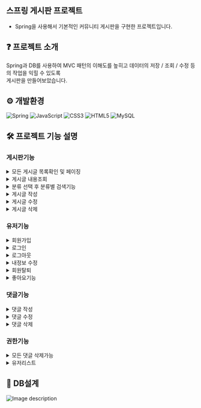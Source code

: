 ## 스프링 게시판 프로젝트
- Spring을 사용해서 기본적인 커뮤니티 게시판을 구현한 프로젝트입니다.

## ❓ 프로젝트 소개
Spring과 DB를 사용하여 MVC 패턴의 이해도를 높히고 데이터의 저장 / 조회 / 수정 등의 작업을 익힐 수 있도록  
게시판을 만들어보았습니다.

## ⚙ 개발환경
![Spring](https://img.shields.io/badge/spring-%236DB33F.svg?style=for-the-badge&logo=spring&logoColor=white)
![JavaScript](https://img.shields.io/badge/javascript-%23323330.svg?style=for-the-badge&logo=javascript&logoColor=%23F7DF1E)
![CSS3](https://img.shields.io/badge/css3-%231572B6.svg?style=for-the-badge&logo=css3&logoColor=white)
![HTML5](https://img.shields.io/badge/html5-%23E34F26.svg?style=for-the-badge&logo=html5&logoColor=white)
![MySQL](https://img.shields.io/badge/mysql-4479A1.svg?style=for-the-badge&logo=mysql&logoColor=white)
 
## 🛠 프로젝트 기능 설명

### 게시판기능

<details>
<summary>모든 게시글 목록확인 및 페이징</summary>

● 모든 게시글을 가져와 한 페이지에 10개의 게시글이 보이도록 페이징 처리를 구현하였습니다.

● 한번에 10페이지까지 나오며 다음버튼을 누르면 10페이지 다음페이지 목록으로 넘어갑니다. (ex 11페이지, 21페이지)  이전버튼을 누르면 전 페이지목록으로 이동합니다 (ex 10페이지, 20페이지 ... ) 

● 첨부파일이있는 게시글에는 첨부파일 표시가 나타나고 제목옆에 댓글 총수를 나타낼 수 있도록 합니다. 

<img src="https://github.com/user-attachments/assets/1631381e-a7f2-4e88-9623-188897239422" alt="image" />
<img src="https://github.com/user-attachments/assets/3328300c-cb9b-4ef1-a93c-39dd6a1f64f2" alt="Image description">

</details>

<details>
● 게시판의 제목을 클릭하면 안의 상세페이지로 들어와 내용을 확인 할 수 있습니다.
<summary>게시글 내용조회</summary>
<img src="https://github.com/user-attachments/assets/ee6ab348-5f2d-4464-99ff-3b8d7dd8fb2a" alt="Image description">

</details>

<details>
● 원하는 항목을 선택해서 검색을 할 수 있도록 분류카테고리와 검색창을 구현하였으며, 검색버튼의 총 검색결과 수를 표현하였습니다.
<summary>분류 선택 후 분류별 검색기능</summary>
<img src="https://github.com/user-attachments/assets/20e96d58-3afc-421c-a22a-161521d568f7" alt="Image description">
<img src="https://github.com/user-attachments/assets/3d173747-af8d-47a2-a719-741f2308e3a1" alt="Image description">

</details>

<details>
<summary>게시글 작성</summary>

● 로그인한 회원만이 작성이 가능하며 로그인을 하지않을 시 로그인창으로 이동합니다.

● 제목과 내용을 입력하고 등록버튼을 누르면 게시판에 글이 추가됩니다.

● 파일첨부가 가능하도록 구현하였습니다.

<img src="https://github.com/user-attachments/assets/c1e37e04-84af-4796-9270-f806b9414fb7" alt="Image description">
<img src="https://github.com/user-attachments/assets/f970e699-7081-45f0-8b8a-0fbef7b8ceef" alt="Image description">
<img src="https://github.com/user-attachments/assets/93287a14-b384-4bcd-9203-1ca8fb1939b0" alt="Image description">

</details>

<details>
<summary>게시글 수정</summary>
● 상세페이지안의 수정버튼을 누르면 수정페이지로 넘어와 제목과 내용, 첨부파일을 수정할 수 있도록 구현하였습니다.
<img src="https://github.com/user-attachments/assets/4dc0c495-38f9-46fc-8a0d-83572d7bd987" alt="Image description">

</details>

<details>
<summary>게시글 삭제</summary>
● 게시글안의 삭제버튼을 누르면 게시글이 삭제될 수 있도록 구현하였습니다.
<img src="https://github.com/user-attachments/assets/e55ceb99-b7df-40d2-ab12-f938c3647245" alt="Image description">
<img src="https://github.com/user-attachments/assets/a310cc8d-0b4f-446d-a902-740b2e9799bd" alt="Image description">
<img src="https://github.com/user-attachments/assets/12baf52a-f9d1-473d-a837-bfa43bbfac6f" alt="Image description">


</details>

### 유저기능
<details>
<summary>회원가입</summary>
● 본인이 사용할 별명, 이메일, 비밀번호를 입력해서 회원가입을 할 수 있도록하고 회원가입이 되면 기본적인 권한(글쓰기 내정보보기 등) 을 줄 수 있도록 구현하였습니다.
<img src="https://github.com/user-attachments/assets/469abbdb-ed1a-40f7-b1dc-b9a1b78f7bb4" alt="Image description">
<img src="https://github.com/user-attachments/assets/06e585cf-3357-4f58-a0e6-d1d15cf312bb" alt="Image description">

</details>

<details>

●  회원가입한 아이디와 비밀번호를 사용해서 로그인이 가능하도록하고 로그인이되면 기본적으로 받은 권한으로 글쓰기와 내정보메뉴를 메뉴바에 나타내도록합니다.

● 메인화면에 본인이 설정한 닉네임이 나타나며 인사문구를 출력합니다.
<summary>로그인</summary>
<img src="https://github.com/user-attachments/assets/c4abd745-abb1-4728-9dd0-12270ed7d842" alt="Image description">
<img src="https://github.com/user-attachments/assets/50d86660-2ab4-4e24-aae5-dbb63bd4d5d2" alt="Image description">

</details>

<details>
<summary>로그아웃</summary>
● 로그아웃 버튼을 누르면 비회원으로 돌아가 권한이 사라져 메뉴가 다시 원래대로 바뀌며 메인화면에 별명이 출력되는것이 사라집니다.
<img src="https://github.com/user-attachments/assets/f80505ed-818a-4df9-8681-ee6c75fe0e1c" alt="Image description">

</details>

<details>
<summary>내정보 수정</summary>
● 내정보 페이지로 넘어가면 나의정보가 출력되도록 카드형식으로 만들어놓았으며,
별명과 비밀번호를 바꿀 수 있도록 해두었고 수정버튼을 누르면 정상적으로 수정되도록 구현하였습니다.
<img src="https://github.com/user-attachments/assets/51c8e625-74fd-474d-9f1f-ca68b2b25674" alt="Image description">

</details>

<details>
<summary>회원탈퇴</summary>
● 내정보페이지에서 회원탈퇴버튼을 누르면 회원탈퇴 완료를 알려주며 로그아웃된 메인페이지로 돌아오도록 구현하였습니다.
<br>
<img src="https://github.com/user-attachments/assets/d4c8be21-cf7f-4af4-8ff4-2ee2e6884283" alt="Image description">
<img src="https://github.com/user-attachments/assets/f80505ed-818a-4df9-8681-ee6c75fe0e1c" alt="Image description">

</details>

<details>

● 회원은 게시글마다 좋아요를 하나씩 누를 수 있으며 좋아요를 누르면 성공알림이 나오며 하트가 채워지고, 좋아요 수가 하나 올라갑니다.

● 다시한번 눌렀을 때 취소 성공알림이 나오며 채워진 하트가 빈 하트로 바뀌고 좋아요 수가 하나 내려가도록 구현하였습니다.
<summary>좋아요기능</summary>
<img src="https://github.com/user-attachments/assets/d4fdf49b-f930-4777-9617-c0d4524ab1ce" alt="Image description">
<img src="https://github.com/user-attachments/assets/315058c0-2b9f-42ba-b8ff-5733244a3404" alt="Image description">
<img src="https://github.com/user-attachments/assets/9bf680ba-669b-40aa-b0de-2b541f7acdca" alt="Image description">
<img src="https://github.com/user-attachments/assets/72c43e9b-535e-4265-8690-0a5530bfc7cb" alt="Image description">
<img src="https://github.com/user-attachments/assets/f41f150d-7022-492a-800b-c8a52dbff8be" alt="Image description">



</details>

### 댓글기능

<details>
<summary>댓글 작성</summary>
● 유저의 별명과 함께 댓글창이 나와있으며 내용을입력하고 등록하면 댓글이 등록되도록 구현하였습니다.
<img src="https://github.com/user-attachments/assets/b2bea2f5-29e5-4021-869f-5b6050005aba" alt="Image description">
<img src="https://github.com/user-attachments/assets/015bc21b-7f76-441d-a3d4-aaedcbb7da9f" alt="Image description">

</details>

<details>
<summary>댓글 수정</summary>

●  수정버튼을 누르면 작성자와 내용이 적혀있는 모달창이나와서 수정이 가능하도록 구현하였습니다.

● 내용을 수정하고 수정버튼을 누르면 정상적으로 댓글내용이 변경됩니다.
<img src="https://github.com/user-attachments/assets/8c108cc9-975e-4897-bc55-ec9cc61353b2" alt="Image description">
<img src="https://github.com/user-attachments/assets/8de6e955-3779-482c-8542-af30ccbd87fe" alt="Image description">
<img src="https://github.com/user-attachments/assets/01b37a86-a3c1-4409-bda3-877cb05b5d03" alt="Image description">

</details>

<details>
<summary>댓글 삭제</summary>
● 삭제버튼을 누르면 성공알림이 나오면서 댓글에서 삭제되도록 구현하였습니다.
<img src="https://github.com/user-attachments/assets/66177971-3ded-453a-8f43-377e9846e2f9" alt="Image description">
<img src="https://github.com/user-attachments/assets/581f61fa-3c6c-4b1f-b1e3-d76a5fbf6343" alt="Image description">


</details>

### 권한기능
<details>
<summary>모든 댓글 삭제가능</summary>
● 권한이 ADMIN인 계정으로 로그인하면 댓글 삭제 / 수정 버튼이 본인 댓글이 아니더라도 모두 보이도록 구현하였습니다.
<img src="https://github.com/user-attachments/assets/78c09989-9c22-4820-8e74-c963ce0ed14c" alt="Image description">

</details>

<details>
<summary>유저리스트</summary>
● 권한이 ADMIN인 계정으로 로그인하면 사용자 목록을 볼 수 있는 메뉴가 나타나도록 구현하였습니다.

● 사용자 목록을 누르면 회원가입된 유저들의 리스트가 카드형식으로 표현될 수 있도록 구현하였습니다.
<img src="https://github.com/user-attachments/assets/8324b777-882f-426f-bdc9-d7a73aeec911" alt="Image description">
<img src="https://github.com/user-attachments/assets/9751aad0-3548-404f-8094-99f7a592dcc3" alt="Image description">

</details>




## 📑 DB설계

<img src="https://github.com/user-attachments/assets/9d1e5a53-aa0f-4e81-b280-1f856f76bd52" alt="Image description">

